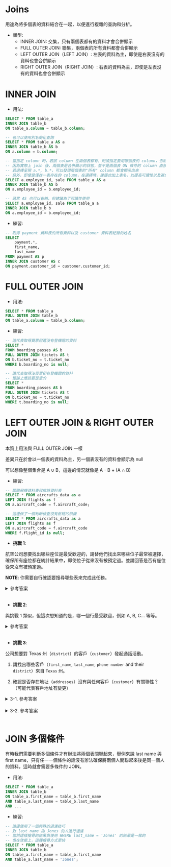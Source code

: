 # Joins

用途為將多個表的資料結合在一起，以便進行複雜的查詢和分析。

- 類型:
    - INNER JOIN: 交集，只有兩個表都有的資料才會合併顯示
    - FULL OUTER JOIN: 聯集，兩個表的所有資料都會合併顯示
    - LEFT OUTER JOIN（LEFT JOIN）: 左表的資料為主，即使是右表沒有的資料也會合併顯示
    - RIGHT OUTER JOIN（RIGHT JOIN）: 右表的資料為主，即使是左表沒有的資料也會合併顯示

# INNER JOIN

- 用法:

```sql
SELECT * FROM table_a
INNER JOIN table_b
ON table_a.column = table_b.column;

-- 也可以使用別名簡化查詢
SELECT * FROM table_a AS a
INNER JOIN table_b AS b
ON a.column = b.column;

-- 當指定 column 時，若該 column 在兩個表都有，則須指定要用哪個表的 column，否則資料庫會報錯
-- 因為實際上 join 後，兩個表是合併顯示的狀態，並不是兩個表 ON 條件的 column 直接合併成一個 column
-- 若選擇呈現 a.*, b.*，可以發現兩個表的"所有" column 都會顯示出來
-- 另外，即使是僅在一表存在的 column，在選擇時，建議也加上表名，以提高可讀性以及避免未來潛在的衝突可能
SELECT a.employee_id, sale FROM table_a AS a
INNER JOIN table_b AS b
ON a.employee_id = b.employee_id;

-- 通常 AS 也可以省略，但建議為了可讀性使用
SELECT a.employee_id, sale FROM table_a a
INNER JOIN table_b b
ON a.employee_id = b.employee_id;
```

- 練習:

```sql
-- 取得 payment 資料表的所有資料以及 customer 資料表紀錄的姓名
SELECT
    payment.*,
	first_name,
	last_name
FROM payment AS p
INNER JOIN customer AS c
ON payment.customer_id = customer.customer_id;
```

# FULL OUTER JOIN

- 用法:

```sql
SELECT * FROM table_a
FULL OUTER JOIN table_b
ON table_a.column = table_b.column;
```

- 練習:

```sql
-- 這代表取得買票但還沒有登機證的資料
SELECT *
FROM boarding_passes AS b
FULL OUTER JOIN tickets AS t
ON b.ticket_no = t.ticket_no
WHERE b.boarding_no is null;

-- 這代表取得沒買票卻有登機證的資料
-- 理論上應該要是空的
SELECT *
FROM boarding_passes AS b
FULL OUTER JOIN tickets AS t
ON b.ticket_no = t.ticket_no
WHERE t.boarding_no is null;
```

# LEFT OUTER JOIN & RIGHT OUTER JOIN

本質上用法與 FULL OUTER JOIN 一樣

差異只在於會以一個表的資料為主，另一個表沒有的資料會顯示為 null

可以想像整個集合是 A ∪ B，這邊的情況就像是 A - B + (A ∩ B)

- 練習:

```sql
-- 關聯飛機資料表與航班資料表
SELECT * FROM aircrafts_data as a
LEFT JOIN flights as f
ON a.aircraft_code = f.aircraft_code;

-- 這邊做了一個判斷檢查沒有航班的飛機
SELECT * FROM aircrafts_data as a
LEFT JOIN flights as f
ON a.aircraft_code = f.aircraft_code
WHERE f.flight_id is null;
```

- **挑戰 1**:

航空公司想要找出哪些座位是最受歡迎的，請替他們找出來哪些位子最常被選擇，確保所有座位都在統計結果中，即使位子從來沒有被預定過。並請回答是否有座位從來沒有被預定過。

**NOTE**: 你需要自行確認要搜尋哪些表來完成此任務。

<details>
    <summary>參考答案</summary>

```sql
SELECT
    s.seat_no,
	COUNT(*) AS booking_count
FROM seats AS s
LEFT JOIN boarding_passes AS b
ON s.seat_no = b.seat_no
GROUP BY s.seat_no
ORDER BY booking_count DESC;

-- Ans:（無，因沒有位子的歷史訂位數為 0）
-- "1A"	53559
-- "4A"	53181
-- "2A"	53145
-- "3A"	52524
-- ...
```
</details>

<br/>

- **挑戰 2**:

與挑戰 1 類似，但這次想知道的是，哪一個行最受歡迎，例如 A, B, C... 等等。

<details>
    <summary>參考答案</summary>

```sql
SELECT
    RIGHT(s.seat_no, 1) as line,
	COUNT(*)
FROM seats AS s
LEFT JOIN boarding_passes AS b
ON s.seat_no = b.seat_no
GROUP BY line
ORDER BY COUNT(*) DESC;

-- Ans:（A 行最受歡迎）
-- "A"	751618
-- "D"	652188
-- "C"	596921
-- "F"	467493
-- "E"	377687
-- ...
```

</details>

<br/>

- **挑戰 3**:

公司想要對 Texas 州（`district`）的客戶（`customer`）發起通話活動。

1. 請找出哪些客戶（`first_name`, `last_name`, `phone number` and their `district`）來自 `Texas` 州。

2. 確認是否存在地址（`addresses`）沒有與任何客戶（`customer`）有關聯性？（可能代表客戶地址有變更）

<details>
    <summary>3-1. 參考答案</summary>

```sql
SELECT
	first_name,
	last_name,
    phone,
	district
FROM customer AS c
INNER JOIN address AS a
ON c.address_id = a.address_id
WHERE district = 'Texas';

-- Ans:
-- "JENNIFER"	"DAVIS"	"860452626434"	"Texas"
-- "KIM"	"CRUZ"	"909029256431"	"Texas"
-- "RICHARD"	"MCCRARY"	"262088367001"	"Texas"
-- "BRYAN"	"HARDISON"	"775235029633"	"Texas"
-- "IAN"	"STILL"	"239357986667"	"Texas"
```
</details>

<br/>

<details>
    <summary>3-2. 參考答案</summary>

```sql
SELECT
	a.address_id,
	address,
	customer_id
FROM address AS a
FULL OUTER JOIN customer AS c
ON c.address_id = a.address_id
WHERE customer_id is null
ORDER BY a.address_id;

-- Ans:
-- 1	"47 MySakila Drive"	
-- 2	"28 MySQL Boulevard"	
-- 3	"23 Workhaven Lane"	
-- 4	"1411 Lillydale Drive"	
```
</details>

<br/>

# JOIN 多個條件

有時我們需要判斷多個條件才有辦法將兩個表關聯起來，舉例來說 last name 與 first name，只有任一一個條件的話沒有辦法確保將兩個人關聯起來後是同一個人的資料，這時就會需要多條件的 JOIN。

- 用法:

```sql
SELECT * FROM table_a
INNER JOIN table_b
ON table_a.first_name = table_b.first_name
AND table_a.last_name = table_b.last_name
AND ...
```

- 練習:

```sql
-- 這邊使用了一個特殊的過濾技巧
-- 對 last name 為 Jones 的人進行過濾
-- 當然這樣搜尋的結果與使用 WHERE last_name = 'Jones' 的結果是一樣的
-- 但在效能上，這種搜尋方式更快
SELECT * FROM table_a
INNER JOIN table_b
ON table_a.first_name = table_b.first_name
AND table_a.last_name = 'Jones';
```